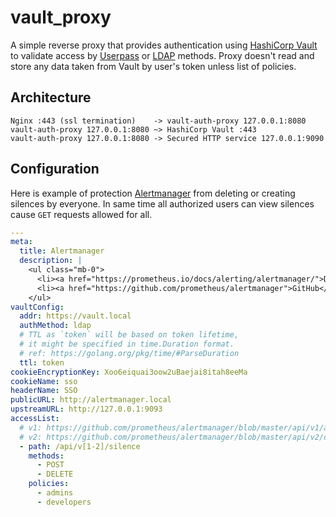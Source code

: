 # vault_proxy

A simple reverse proxy that provides authentication using [HashiCorp Vault](https://www.vaultproject.io) to validate access by [Userpass](https://www.vaultproject.io/docs/auth/userpass.html) or [LDAP](https://www.vaultproject.io/docs/auth/ldap.html) methods. Proxy doesn't read and store any data taken from Vault by user's token unless list of policies.

## Architecture

```
Nginx :443 (ssl termination)    -> vault-auth-proxy 127.0.0.1:8080
vault-auth-proxy 127.0.0.1:8080 ~> HashiCorp Vault :443
vault-auth-proxy 127.0.0.1:8080 -> Secured HTTP service 127.0.0.1:9090
```

## Configuration

Here is example of protection [Alertmanager](https://prometheus.io/docs/alerting/alertmanager/) from deleting or creating silences by everyone. In same time all authorized users can view silences cause `GET` requests allowed for all.

```yaml
---
meta:
  title: Alertmanager
  description: |
    <ul class="mb-0">
      <li><a href="https://prometheus.io/docs/alerting/alertmanager/">Documentation</a></li>
      <li><a href="https://github.com/prometheus/alertmanager">GitHub</a></li>
    </ul>
vaultConfig:
  addr: https://vault.local
  authMethod: ldap
  # TTL as `token` will be based on token lifetime,
  # it might be specified in time.Duration format.
  # ref: https://golang.org/pkg/time/#ParseDuration
  ttl: token
cookieEncryptionKey: Xoo6eiquai3oow2uBaejai8itah8eeMa
cookieName: sso
headerName: SSO
publicURL: http://alertmanager.local
upstreamURL: http://127.0.0.1:9093
accessList:
  # v1: https://github.com/prometheus/alertmanager/blob/master/api/v1/api.go#L132
  # v2: https://github.com/prometheus/alertmanager/blob/master/api/v2/openapi.yaml
  - path: /api/v[1-2]/silence
    methods:
      - POST
      - DELETE
    policies:
      - admins
      - developers
```
